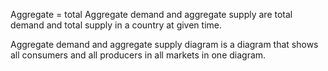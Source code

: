 Aggregate = total
Aggregate demand and aggregate supply are total demand and total supply in a country at given time.

Aggregate demand and aggregate supply diagram is a diagram that shows all consumers and all producers in all markets in one diagram.